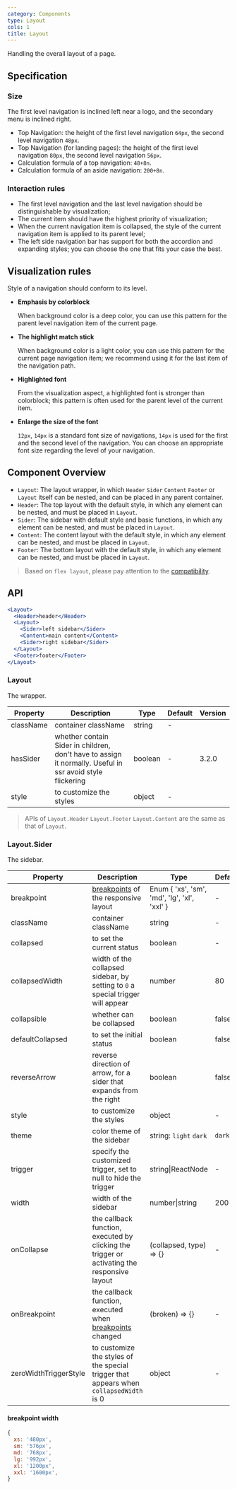 ```yaml
---
category: Components
type: Layout
cols: 1
title: Layout
---
```


Handling the overall layout of a page.

## Specification

### Size

The first level navigation is inclined left near a logo, and the secondary menu is inclined right.

- Top Navigation: the height of the first level navigation `64px`, the second level navigation `48px`.
- Top Navigation (for landing pages): the height of the first level navigation `80px`, the second level navigation `56px`.
- Calculation formula of a top navigation: `48+8n`.
- Calculation formula of an aside navigation: `200+8n`.

### Interaction rules

- The first level navigation and the last level navigation should be distinguishable by visualization;
- The current item should have the highest priority of visualization;
- When the current navigation item is collapsed, the style of the current navigation item is applied to its parent level;
- The left side navigation bar has support for both the accordion and expanding styles; you can choose the one that fits your case the best.

## Visualization rules

Style of a navigation should conform to its level.

- **Emphasis by colorblock**

  When background color is a deep color, you can use this pattern for the parent level navigation item of the current page.

- **The highlight match stick**

  When background color is a light color, you can use this pattern for the current page navigation item; we recommend using it for the last item of the navigation path.

- **Highlighted font**

  From the visualization aspect, a highlighted font is stronger than colorblock; this pattern is often used for the parent level of the current item.

- **Enlarge the size of the font**

  `12px`, `14px` is a standard font size of navigations, `14px` is used for the first and the second level of the navigation. You can choose an appropriate font size regarding the level of your navigation.

## Component Overview

- `Layout`: The layout wrapper, in which `Header` `Sider` `Content` `Footer` or `Layout` itself can be nested, and can be placed in any parent container.
- `Header`: The top layout with the default style, in which any element can be nested, and must be placed in `Layout`.
- `Sider`: The sidebar with default style and basic functions, in which any element can be nested, and must be placed in `Layout`.
- `Content`: The content layout with the default style, in which any element can be nested, and must be placed in `Layout`.
- `Footer`: The bottom layout with the default style, in which any element can be nested, and must be placed in `Layout`.

> Based on `flex layout`, please pay attention to the [compatibility](http://caniuse.com/#search=flex).

## API

```jsx
<Layout>
  <Header>header</Header>
  <Layout>
    <Sider>left sidebar</Sider>
    <Content>main content</Content>
    <Sider>right sidebar</Sider>
  </Layout>
  <Footer>footer</Footer>
</Layout>
```

### Layout

The wrapper.

| Property | Description | Type | Default | Version |
| --- | --- | --- | --- | --- |
| className | container className | string | - |  |
| hasSider | whether contain Sider in children, don't have to assign it normally. Useful in ssr avoid style flickering | boolean | - | 3.2.0 |
| style | to customize the styles | object | - |  |

> APIs of `Layout.Header` `Layout.Footer` `Layout.Content` are the same as that of `Layout`.

### Layout.Sider

The sidebar.

| Property | Description | Type | Default | Version |
| --- | --- | --- | --- | --- |
| breakpoint | [breakpoints](/components/grid#Col) of the responsive layout | Enum { 'xs', 'sm', 'md', 'lg', 'xl', 'xxl' } | - |  |
| className | container className | string | - |  |
| collapsed | to set the current status | boolean | - |  |
| collapsedWidth | width of the collapsed sidebar, by setting to `0` a special trigger will appear | number | 80 |  |
| collapsible | whether can be collapsed | boolean | false |  |
| defaultCollapsed | to set the initial status | boolean | false |  |
| reverseArrow | reverse direction of arrow, for a sider that expands from the right | boolean | false |  |
| style | to customize the styles | object | - |  |
| theme | color theme of the sidebar | string: `light` `dark` | `dark` | 3.6.0 |
| trigger | specify the customized trigger, set to null to hide the trigger | string\|ReactNode | - |  |
| width | width of the sidebar | number\|string | 200 |  |
| onCollapse | the callback function, executed by clicking the trigger or activating the responsive layout | (collapsed, type) => {} | - |  |
| onBreakpoint | the callback function, executed when [breakpoints](/components/grid#API) changed | (broken) => {} | - | 3.7.0 |
| zeroWidthTriggerStyle | to customize the styles of the special trigger that appears when `collapsedWidth` is 0 | object | - | 3.24.0 |

#### breakpoint width

```js
{
  xs: '480px',
  sm: '576px',
  md: '768px',
  lg: '992px',
  xl: '1200px',
  xxl: '1600px',
}
```
 